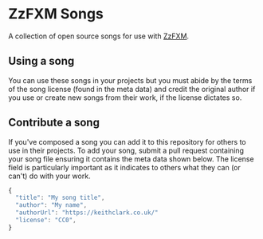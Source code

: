 # ZzFXM Songs

A collection of open source songs for use with [ZzFXM](https://github.com/keithclark/zzfxm).

## Using a song

You can use these songs in your projects but you must abide by the terms of the song license (found in the meta data) and credit the original author if you use or create new songs from their work, if the license dictates so.


## Contribute a song

If you've composed a song you can add it to this repository for others to use in their projects. To add your song, submit a pull request containing your song file ensuring it contains the meta data shown below. The license field is particularly important as it indicates to others what they can (or can't) do with your work.

```js
{
  "title": "My song title",
  "author": "My name",
  "authorUrl": "https://keithclark.co.uk/"
  "license": "CC0",
}
```
